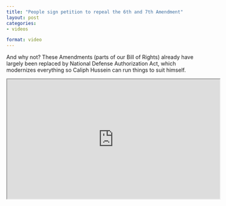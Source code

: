 ```yaml
---
title: "People sign petition to repeal the 6th and 7th Amendment"
layout: post
categories:
- videos

format: video
---
```


And why not? These Amendments (parts of our Bill of Rights) already have largely been replaced by National Defense Authorization Act, which modernizes everything so Caliph Hussein can run things to suit himself.

<iframe width="560" height="315" src="https://www.youtube.com/embed/ApskzEmCX9I?si=QSzDmk0_h41V9oUc" title="People sign petition to repeal the 6th and 7th Amendment" allow="accelerometer; autoplay; clipboard-write; encrypted-media; gyroscope; picture-in-picture; web-share" referrerpolicy="strict-origin-when-cross-origin" allowfullscreen></iframe>

